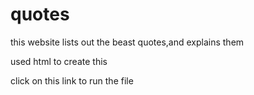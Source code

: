 # quotes
 this website lists out the beast quotes,and explains them 
 
 used html to create this
 
 click on this link to run the file

